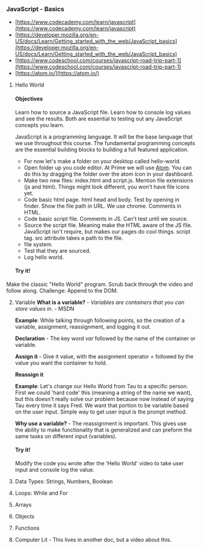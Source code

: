 ### JavaScript - Basics

- [https://www.codecademy.com/learn/javascript](https://www.codecademy.com/learn/javascript)
- [https://developer.mozilla.org/en-US/docs/Learn/Getting_started_with_the_web/JavaScript_basics](https://developer.mozilla.org/en-US/docs/Learn/Getting_started_with_the_web/JavaScript_basics)
- [https://www.codeschool.com/courses/javascript-road-trip-part-1](https://www.codeschool.com/courses/javascript-road-trip-part-1)
- [https://atom.io/](https://atom.io/)

1. Hello World

	#### Objectives
	Learn how to source a JavaScript file. Learn how to console log values and see the results. Both are essential to testing out any JavaScript concepts you learn. 

	JavaScript is a programming language. It will be the base language that we use throughout this course. The fundamental programming concepts are the essential building blocks to building a full featured application. 
	- For now let's make a folder on your desktop called hello-world.
	- Open folder up you code editor. At Prime we will use [Atom](https://atom.io/). You can do this by dragging the folder over the atom icon in your dashboard.
	- Make two new files: index.html and script.js. Mention file extensions (js and html). Things might look different, you won't have file icons yet.
	- Code basic html page. html head and body. Test by opening in finder. Show the file path in URL. We use chrome. Comments in HTML.
	- Code basic script file. Comments in JS. Can't test until we source.
	- Source the script file. Meaning make the HTML aware of the JS file. JavaScript isn't require, but makes our pages do cool things. script tag. src attribute takes a path to the file.
	- file system.
	- Test that they are sourced.
	- Log hello world.

	#### Try it! 
Make the classic "Hello World" program. Scrub back through the video and follow along. Challenge: Append to the DOM.

2. Variable
	**What is a variable?** - *Variables are containers that you can store values in.* - MSDN
	
	**Example**: While talking through following points, so the creation of a variable, assignment, reassignment, and logging it out.
	
	**Declaration** - The key word *var* followed by the name of the container or variable.
	
	**Assign it** - Give it value, with the assignment operator = followed by the value you want the container to hold.
	
	**Reassign it**
	
	**Example**: Let's change our Hello World from Tau to a specific person. First we could 'hard code' this (meaning a string of the name we want), but this doesn't really solve our problem because now instead of saying Tau every time it says Fred. We want that portion to be variable based on the user input. Simple way to get user input is the prompt method.
	
	**Why use a variable?** - The reassignment is important. This gives use the ability to make functionality that is generalized and can preform the same tasks on different input (variables). 
	
	#### Try it! 
	Modify the code you wrote after the 'Hello World' video to take user input and console log the value.
	
	
3. Data Types: Strings, Numbers, Boolean
4. Loops: While and For
5. Arrays
6. Objects
7. Functions
8. Computer Lit - This lives in another doc, but a video about this. 